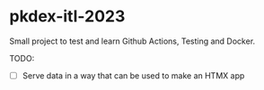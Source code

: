# pkdex-itl-2023

Small project to test and learn Github Actions, Testing and Docker.

TODO:
- [ ] Serve data in a way that can be used to make an HTMX app
